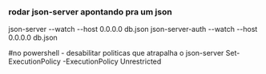 ### rodar json-server apontando pra um json
json-server --watch --host 0.0.0.0 db.json
json-server-auth --watch --host 0.0.0.0 db.json

#no powershell - desabilitar politicas que atrapalha o json-server
Set-ExecutionPolicy -ExecutionPolicy Unrestricted